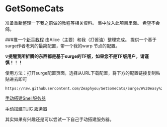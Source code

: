 # GetSomeCats
准备重新整理一下我之前做的教程等相关资料。
集中放入此项目里面。
希望不会鸽。

###推一个[新手教程](https://book.surge.ga/surge-ios) 由Alice（主要）和我（打酱油）整理完成。
提供一个基于surge作者老刘的最简配置，带一个我的warp 节点的配置。

**💡提醒我所折腾的东西都是基于surge的TF版，如果您不是TF版用户，请谨慎！！！**




使用方法：打开surge配置页面，选择从URL下载配置，将下方的配置链接复制粘贴进去即可


```
https://raw.githubusercontent.com/Zeaphyou/GetSomeCats/Surge/A%20easy%20Surge%20config.conf

```



[手动搭建Snell服务器](/简单搭建Snell服务.md)

[手动搭建TUIC 服务器](/简单搭建TUIC服务.md)

其实如果有兴趣还是可以尝试一下自己手动搭建服务器。
